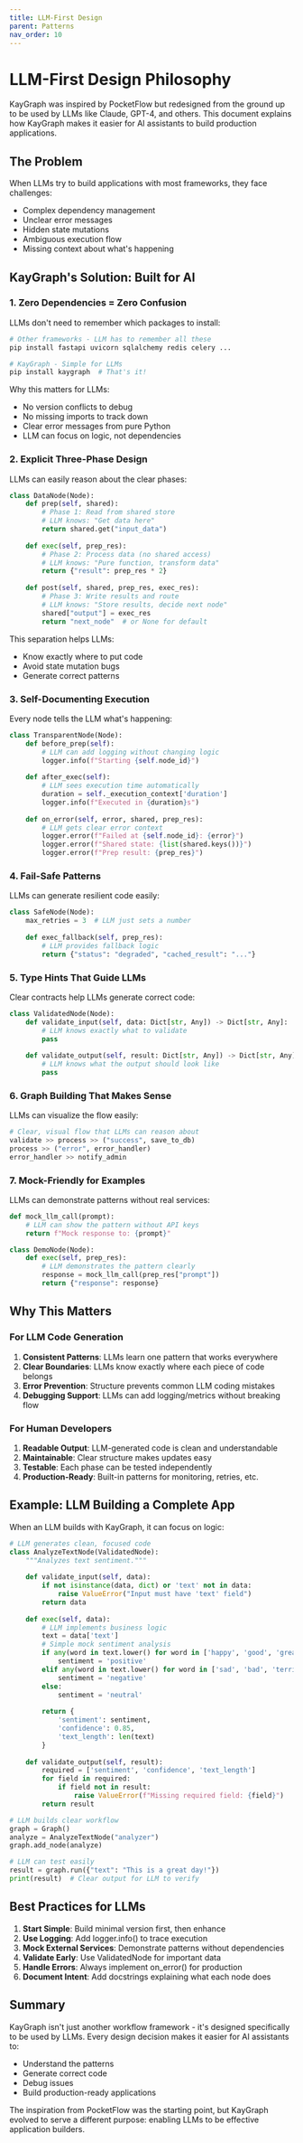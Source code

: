 ```yaml
---
title: LLM-First Design
parent: Patterns
nav_order: 10
---
```


# LLM-First Design Philosophy

KayGraph was inspired by PocketFlow but redesigned from the ground up to be used by LLMs like Claude, GPT-4, and others. This document explains how KayGraph makes it easier for AI assistants to build production applications.

## The Problem

When LLMs try to build applications with most frameworks, they face challenges:
- Complex dependency management
- Unclear error messages
- Hidden state mutations
- Ambiguous execution flow
- Missing context about what's happening

## KayGraph's Solution: Built for AI

### 1. Zero Dependencies = Zero Confusion

LLMs don't need to remember which packages to install:

```python
# Other frameworks - LLM has to remember all these
pip install fastapi uvicorn sqlalchemy redis celery ...

# KayGraph - Simple for LLMs
pip install kaygraph  # That's it!
```

Why this matters for LLMs:
- No version conflicts to debug
- No missing imports to track down
- Clear error messages from pure Python
- LLM can focus on logic, not dependencies

### 2. Explicit Three-Phase Design

LLMs can easily reason about the clear phases:

```python
class DataNode(Node):
    def prep(self, shared):
        # Phase 1: Read from shared store
        # LLM knows: "Get data here"
        return shared.get("input_data")
    
    def exec(self, prep_res):
        # Phase 2: Process data (no shared access)
        # LLM knows: "Pure function, transform data"
        return {"result": prep_res * 2}
    
    def post(self, shared, prep_res, exec_res):
        # Phase 3: Write results and route
        # LLM knows: "Store results, decide next node"
        shared["output"] = exec_res
        return "next_node"  # or None for default
```

This separation helps LLMs:
- Know exactly where to put code
- Avoid state mutation bugs
- Generate correct patterns

### 3. Self-Documenting Execution

Every node tells the LLM what's happening:

```python
class TransparentNode(Node):
    def before_prep(self):
        # LLM can add logging without changing logic
        logger.info(f"Starting {self.node_id}")
    
    def after_exec(self):
        # LLM sees execution time automatically
        duration = self._execution_context['duration']
        logger.info(f"Executed in {duration}s")
    
    def on_error(self, error, shared, prep_res):
        # LLM gets clear error context
        logger.error(f"Failed at {self.node_id}: {error}")
        logger.error(f"Shared state: {list(shared.keys())}")
        logger.error(f"Prep result: {prep_res}")
```

### 4. Fail-Safe Patterns

LLMs can generate resilient code easily:

```python
class SafeNode(Node):
    max_retries = 3  # LLM just sets a number
    
    def exec_fallback(self, prep_res):
        # LLM provides fallback logic
        return {"status": "degraded", "cached_result": "..."}
```

### 5. Type Hints That Guide LLMs

Clear contracts help LLMs generate correct code:

```python
class ValidatedNode(Node):
    def validate_input(self, data: Dict[str, Any]) -> Dict[str, Any]:
        # LLM knows exactly what to validate
        pass
    
    def validate_output(self, result: Dict[str, Any]) -> Dict[str, Any]:
        # LLM knows what the output should look like
        pass
```

### 6. Graph Building That Makes Sense

LLMs can visualize the flow easily:

```python
# Clear, visual flow that LLMs can reason about
validate >> process >> ("success", save_to_db)
process >> ("error", error_handler)
error_handler >> notify_admin
```

### 7. Mock-Friendly for Examples

LLMs can demonstrate patterns without real services:

```python
def mock_llm_call(prompt):
    # LLM can show the pattern without API keys
    return f"Mock response to: {prompt}"

class DemoNode(Node):
    def exec(self, prep_res):
        # LLM demonstrates the pattern clearly
        response = mock_llm_call(prep_res["prompt"])
        return {"response": response}
```

## Why This Matters

### For LLM Code Generation

1. **Consistent Patterns**: LLMs learn one pattern that works everywhere
2. **Clear Boundaries**: LLMs know exactly where each piece of code belongs
3. **Error Prevention**: Structure prevents common LLM coding mistakes
4. **Debugging Support**: LLMs can add logging/metrics without breaking flow

### For Human Developers

1. **Readable Output**: LLM-generated code is clean and understandable
2. **Maintainable**: Clear structure makes updates easy
3. **Testable**: Each phase can be tested independently
4. **Production-Ready**: Built-in patterns for monitoring, retries, etc.

## Example: LLM Building a Complete App

When an LLM builds with KayGraph, it can focus on logic:

```python
# LLM generates clean, focused code
class AnalyzeTextNode(ValidatedNode):
    """Analyzes text sentiment."""
    
    def validate_input(self, data):
        if not isinstance(data, dict) or 'text' not in data:
            raise ValueError("Input must have 'text' field")
        return data
    
    def exec(self, data):
        # LLM implements business logic
        text = data['text']
        # Simple mock sentiment analysis
        if any(word in text.lower() for word in ['happy', 'good', 'great']):
            sentiment = 'positive'
        elif any(word in text.lower() for word in ['sad', 'bad', 'terrible']):
            sentiment = 'negative'
        else:
            sentiment = 'neutral'
        
        return {
            'sentiment': sentiment,
            'confidence': 0.85,
            'text_length': len(text)
        }
    
    def validate_output(self, result):
        required = ['sentiment', 'confidence', 'text_length']
        for field in required:
            if field not in result:
                raise ValueError(f"Missing required field: {field}")
        return result

# LLM builds clear workflow
graph = Graph()
analyze = AnalyzeTextNode("analyzer")
graph.add_node(analyze)

# LLM can test easily
result = graph.run({"text": "This is a great day!"})
print(result)  # Clear output for LLM to verify
```

## Best Practices for LLMs

1. **Start Simple**: Build minimal version first, then enhance
2. **Use Logging**: Add logger.info() to trace execution
3. **Mock External Services**: Demonstrate patterns without dependencies
4. **Validate Early**: Use ValidatedNode for important data
5. **Handle Errors**: Always implement on_error() for production
6. **Document Intent**: Add docstrings explaining what each node does

## Summary

KayGraph isn't just another workflow framework - it's designed specifically to be used by LLMs. Every design decision makes it easier for AI assistants to:
- Understand the patterns
- Generate correct code
- Debug issues
- Build production-ready applications

The inspiration from PocketFlow was the starting point, but KayGraph evolved to serve a different purpose: enabling LLMs to be effective application builders.